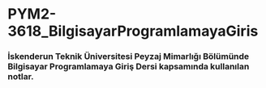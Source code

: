 # PYM2-3618_BilgisayarProgramlamayaGiris

### İskenderun Teknik Üniversitesi Peyzaj Mimarlığı Bölümünde Bilgisayar Programlamaya Giriş Dersi kapsamında kullanılan notlar.
